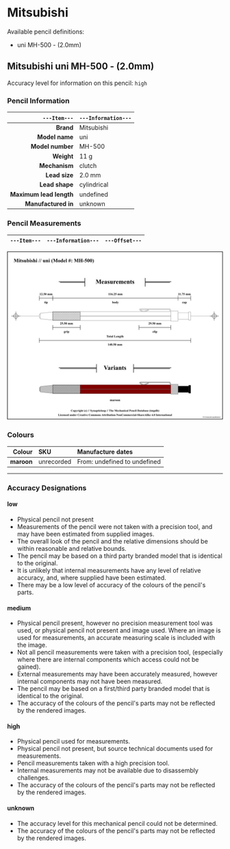 # Mitsubishi

Available pencil definitions:

 - uni MH-500 - (2.0mm) 

## Mitsubishi uni MH-500 - (2.0mm) 

Accuracy level for information on this pencil: `high`

### Pencil Information

| `---Item---` | `---Information---` |
| ---: | :--- |
| **Brand** | Mitsubishi |
| **Model name** | uni |
| **Model number** | MH-500 |
| **Weight** | 11 g |
| **Mechanism** | clutch |
| **Lead size** | 2.0 mm |
| **Lead shape** | cylindrical |
| **Maximum lead length** | undefined |
| **Manufactured in** | unknown |
### Pencil Measurements

| `---Item---` | `---Information---` | `---Offset---` |
| ---: | :--- | :--- |


<img src="./mitsubishi/uni-mh-500-2.0-grouped.png" />



### Colours



| Colour | SKU | Manufacture dates |
| ---: | :--- | :--- |
| **maroon** | unrecorded | From: undefined to undefined |


---

### Accuracy Designations

#### low

 - Physical pencil not present
 - Measurements of the pencil were not taken with a precision tool, and may have been estimated from supplied images.
 - The overall look of the pencil and the relative dimensions should be within reasonable and relative bounds.
 - The pencil may be based on a third party branded model that is identical to the original.
 - It is unlikely that internal measurements have any level of relative accuracy, and, where supplied have been estimated.
 - There may be a low level of accuracy of the colours of the pencil's parts.

#### medium

 - Physical pencil present, however no precision measurement tool was used, or physical pencil not present and image used.  Where an image is used for measurements, an accurate measuring scale is included with the image.
 - Not all pencil measurements were taken with a precision tool, (especially where there are internal components which access could not be gained).
 - External measurements may have been accurately measured, however internal components may not have been measured.
 - The pencil may be based on a first/third party branded model that is identical to the original.
 - The accuracy of the colours of the pencil's parts may not be reflected by the rendered images.

#### high

 - Physical pencil used for measurements.
 - Physical pencil not present, but source technical documents used for measurements.
 - Pencil measurements taken with a high precision tool.
 - Internal measurements may not be available due to disassembly challenges.
 - The accuracy of the colours of the pencil's parts may not be reflected by the rendered images.

#### unknown

 - The accuracy level for this mechanical pencil could not be determined.
 - The accuracy of the colours of the pencil's parts may not be reflected by the rendered images.


